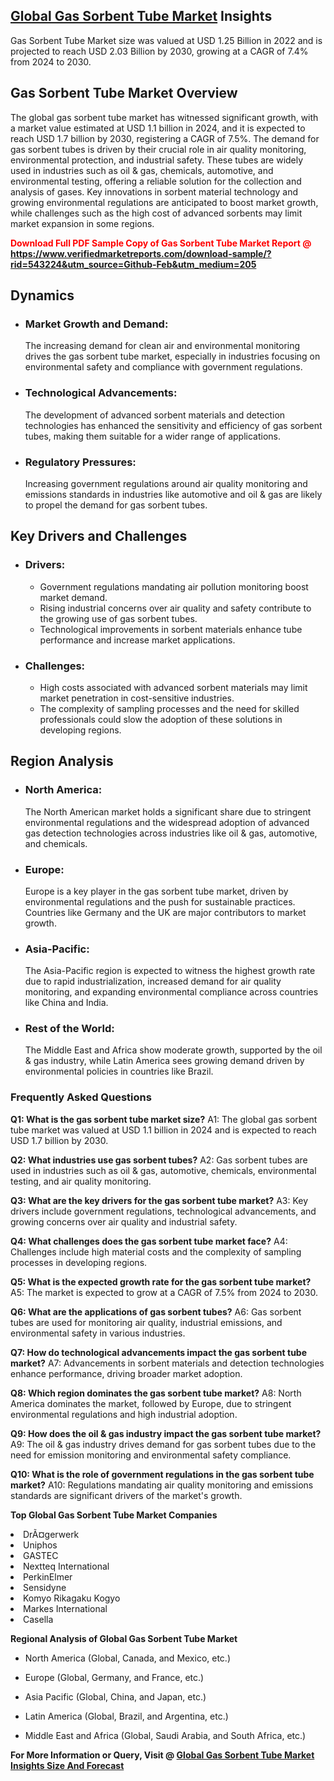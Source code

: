 <h2><a href="https://www.verifiedmarketreports.com/download-sample/?rid=543224&amp;utm_source=Github&amp;utm_medium=205" target="_blank">Global Gas Sorbent Tube Market</a> Insights</h2><p>Gas Sorbent Tube Market size was valued at USD 1.25 Billion in 2022 and is projected to reach USD 2.03 Billion by 2030, growing at a CAGR of 7.4% from 2024 to 2030.</p><p> <h2>Gas Sorbent Tube Market Overview</h2> <p>The global gas sorbent tube market has witnessed significant growth, with a market value estimated at USD 1.1 billion in 2024, and it is expected to reach USD 1.7 billion by 2030, registering a CAGR of 7.5%. The demand for gas sorbent tubes is driven by their crucial role in air quality monitoring, environmental protection, and industrial safety. These tubes are widely used in industries such as oil & gas, chemicals, automotive, and environmental testing, offering a reliable solution for the collection and analysis of gases. Key innovations in sorbent material technology and growing environmental regulations are anticipated to boost market growth, while challenges such as the high cost of advanced sorbents may limit market expansion in some regions.</p> <p><strong><p><span class=""><span style="color: #ff0000;"><strong>Download Full PDF Sample Copy of Gas Sorbent Tube Market Report</strong> @ </span><a href="https://www.verifiedmarketreports.com/download-sample/?rid=543224&amp;utm_source=Github-Feb&amp;utm_medium=205" target="_blank">https://www.verifiedmarketreports.com/download-sample/?rid=543224&amp;utm_source=Github-Feb&amp;utm_medium=205</a></span></p></strong></p> <h2>Dynamics</h2> <ul> <li><h3>Market Growth and Demand:</h3> The increasing demand for clean air and environmental monitoring drives the gas sorbent tube market, especially in industries focusing on environmental safety and compliance with government regulations.</li> <li><h3>Technological Advancements:</h3> The development of advanced sorbent materials and detection technologies has enhanced the sensitivity and efficiency of gas sorbent tubes, making them suitable for a wider range of applications.</li> <li><h3>Regulatory Pressures:</h3> Increasing government regulations around air quality monitoring and emissions standards in industries like automotive and oil & gas are likely to propel the demand for gas sorbent tubes.</li> </ul> <h2>Key Drivers and Challenges</h2> <ul> <li><h3>Drivers:</h3> <ul> <li>Government regulations mandating air pollution monitoring boost market demand.</li> <li>Rising industrial concerns over air quality and safety contribute to the growing use of gas sorbent tubes.</li> <li>Technological improvements in sorbent materials enhance tube performance and increase market applications.</li> </ul> </li> <li><h3>Challenges:</h3> <ul> <li>High costs associated with advanced sorbent materials may limit market penetration in cost-sensitive industries.</li> <li>The complexity of sampling processes and the need for skilled professionals could slow the adoption of these solutions in developing regions.</li> </ul> </li> </ul> <h2>Region Analysis</h2> <ul> <li><h3>North America:</h3> The North American market holds a significant share due to stringent environmental regulations and the widespread adoption of advanced gas detection technologies across industries like oil & gas, automotive, and chemicals.</li> <li><h3>Europe:</h3> Europe is a key player in the gas sorbent tube market, driven by environmental regulations and the push for sustainable practices. Countries like Germany and the UK are major contributors to market growth.</li> <li><h3>Asia-Pacific:</h3> The Asia-Pacific region is expected to witness the highest growth rate due to rapid industrialization, increased demand for air quality monitoring, and expanding environmental compliance across countries like China and India.</li> <li><h3>Rest of the World:</h3> The Middle East and Africa show moderate growth, supported by the oil & gas industry, while Latin America sees growing demand driven by environmental policies in countries like Brazil.</li> </ul> <h3>Frequently Asked Questions</h3> <p><strong>Q1: What is the gas sorbent tube market size?</strong> A1: The global gas sorbent tube market was valued at USD 1.1 billion in 2024 and is expected to reach USD 1.7 billion by 2030.</p> <p><strong>Q2: What industries use gas sorbent tubes?</strong> A2: Gas sorbent tubes are used in industries such as oil & gas, automotive, chemicals, environmental testing, and air quality monitoring.</p> <p><strong>Q3: What are the key drivers for the gas sorbent tube market?</strong> A3: Key drivers include government regulations, technological advancements, and growing concerns over air quality and industrial safety.</p> <p><strong>Q4: What challenges does the gas sorbent tube market face?</strong> A4: Challenges include high material costs and the complexity of sampling processes in developing regions.</p> <p><strong>Q5: What is the expected growth rate for the gas sorbent tube market?</strong> A5: The market is expected to grow at a CAGR of 7.5% from 2024 to 2030.</p> <p><strong>Q6: What are the applications of gas sorbent tubes?</strong> A6: Gas sorbent tubes are used for monitoring air quality, industrial emissions, and environmental safety in various industries.</p> <p><strong>Q7: How do technological advancements impact the gas sorbent tube market?</strong> A7: Advancements in sorbent materials and detection technologies enhance performance, driving broader market adoption.</p> <p><strong>Q8: Which region dominates the gas sorbent tube market?</strong> A8: North America dominates the market, followed by Europe, due to stringent environmental regulations and high industrial adoption.</p> <p><strong>Q9: How does the oil & gas industry impact the gas sorbent tube market?</strong> A9: The oil & gas industry drives demand for gas sorbent tubes due to the need for emission monitoring and environmental safety compliance.</p> <p><strong>Q10: What is the role of government regulations in the gas sorbent tube market?</strong> A10: Regulations mandating air quality monitoring and emissions standards are significant drivers of the market's growth.</p> </p><p><strong>Top Global Gas Sorbent Tube Market Companies</strong></p><div data-test-id=""><p><li>DrÃ¤gerwerk</li><li> Uniphos</li><li> GASTEC</li><li> Nextteq International</li><li> PerkinElmer</li><li> Sensidyne</li><li> Komyo Rikagaku Kogyo</li><li> Markes International</li><li> Casella</li></p><div><strong>Regional Analysis of&nbsp;Global Gas Sorbent Tube Market</strong></div><ul><li dir="ltr"><p dir="ltr">North America&nbsp;(Global, Canada, and Mexico, etc.)</p></li><li dir="ltr"><p dir="ltr">Europe (Global, Germany, and France, etc.)</p></li><li dir="ltr"><p dir="ltr">Asia Pacific&nbsp;(Global, China, and Japan, etc.)</p></li><li dir="ltr"><p dir="ltr">Latin America&nbsp;(Global, Brazil, and Argentina, etc.)</p></li><li dir="ltr">Middle East and Africa&nbsp;(Global, Saudi Arabia, and South Africa, etc.)</li></ul><p><strong>For More Information or Query, Visit @&nbsp;</strong><strong><a href="https://www.verifiedmarketreports.com/product/gas-sorbent-tube-market/?utm_source=Github&amp;utm_medium=205" target="_blank">Global Gas Sorbent Tube Market Insights Size And Forecast</a></strong></p></div>
